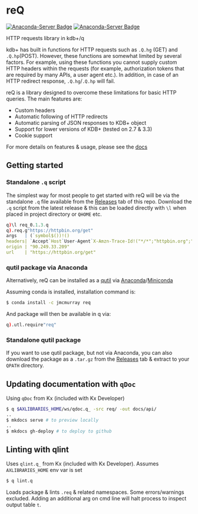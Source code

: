 # reQ

[![Anaconda-Server Badge](https://anaconda.org/jmcmurray/req/badges/version.svg)](https://anaconda.org/jmcmurray/req)
[![Anaconda-Server Badge](https://anaconda.org/jmcmurray/req/badges/downloads.svg)](https://anaconda.org/jmcmurray/req)

HTTP requests library in kdb+/q

kdb+ has built in functions for HTTP requests such as `.Q.hg` (GET) and `.Q.hp`(POST). However, these functions are somewhat limited by several factors. For example, using these functions you cannot supply custom HTTP headers within the requests (for example, authorization tokens that are required by many APIs, a user agent etc.). In addition, in case of an HTTP redirect response, `.Q.hg`/`.Q.hp` will fail.

reQ is a library designed to overcome these limitations for basic HTTP queries. The main features are:

* Custom headers
* Automatic following of HTTP redirects
* Automatic parsing of JSON responses to KDB+ object
* Support for lower versions of KDB+ (tested on 2.7 & 3.3)
* Cookie support

For more details on features & usage, please see the [docs](http://jmcmurray.co.uk/reQ/)

## Getting started

### Standalone `.q` script

The simplest way for most people to get started with reQ will be via the standalone
`.q` file available from the [Releases](https://github.com/jonathonmcmurray/reQ/releases)
tab of this repo. Download the `.q` script from the latest release & this can be loaded
directly with `\l` when placed in project directory or `QHOME` etc.

```q
q)\l req_0.1.3.q
q).req.g"https://httpbin.org/get"
args   | (`symbol$())!()
headers| `Accept`Host`User-Agent`X-Amzn-Trace-Id!("*/*";"httpbin.org";"kdb+/3..
origin | "90.249.33.209"
url    | "https://httpbin.org/get"
```

### qutil package via Anaconda

Alternatively, reQ can be installed as a [qutil](https://github.com/nugend/qutil) via
[Anaconda](https://www.anaconda.com/)/[Miniconda](https://docs.conda.io/en/latest/miniconda.html)

Assuming conda is installed, installation command is:

```bash
$ conda install -c jmcmurray req
```

And package will then be available in q via:

```q
q).utl.require"req"
```

### Standalone qutil package

If you want to use qutil package, but not via Anaconda, you can also download
the package as a `.tar.gz` from the [Releases](https://github.com/jonathonmcmurray/reQ/releases)
tab & extract to your `QPATH` directory.


## Updating documentation with `qDoc`

Using `qDoc` from Kx (included with Kx Developer)

```bash
$ q $AXLIBRARIES_HOME/ws/qdoc.q_ -src req/ -out docs/api/
..
$ mkdocs serve # to preview locally
..
$ mkdocs gh-deploy # to deploy to github
```

## Linting with qlint

Uses `qlint.q_` from Kx (included with Kx Developer). Assumes `AXLIBRARIES_HOME`
env var is set

```bash
$ q lint.q
```

Loads package & lints `.req` & related namespaces. Some errors/warnings
excluded. Adding an additional arg on cmd line will halt process to inspect
output table `t`.
